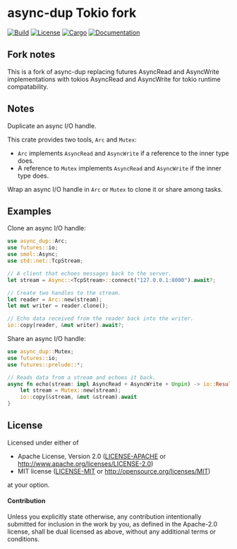 # async-dup Tokio fork

[![Build](https://github.com/stjepang/async-dup/workflows/Build%20and%20test/badge.svg)](
https://github.com/stjepang/async-dup/actions)
[![License](https://img.shields.io/badge/license-MIT%2FApache--2.0-blue.svg)](
https://github.com/stjepang/async-dup)
[![Cargo](https://img.shields.io/crates/v/async-dup.svg)](
https://crates.io/crates/async-dup)
[![Documentation](https://docs.rs/async-dup/badge.svg)](
https://docs.rs/async-dup)

## Fork notes

This is a fork of async-dup replacing futures AsyncRead and AsyncWrite implementations with
tokios AsyncRead and AsyncWrite for tokio runtime compatability.

## Notes

Duplicate an async I/O handle.

This crate provides two tools, `Arc` and `Mutex`:

* `Arc` implements `AsyncRead` and `AsyncWrite` if a reference to the inner type does.
* A reference to `Mutex` implements `AsyncRead` and `AsyncWrite` if the inner type does.

Wrap an async I/O handle in `Arc` or `Mutex` to clone it or share among tasks.

## Examples

Clone an async I/O handle:

```rust
use async_dup::Arc;
use futures::io;
use smol::Async;
use std::net::TcpStream;

// A client that echoes messages back to the server.
let stream = Async::<TcpStream>::connect("127.0.0.1:8000").await?;

// Create two handles to the stream.
let reader = Arc::new(stream);
let mut writer = reader.clone();

// Echo data received from the reader back into the writer.
io::copy(reader, &mut writer).await?;
```

Share an async I/O handle:

```rust
use async_dup::Mutex;
use futures::io;
use futures::prelude::*;

// Reads data from a stream and echoes it back.
async fn echo(stream: impl AsyncRead + AsyncWrite + Unpin) -> io::Result<u64> {
    let stream = Mutex::new(stream);
    io::copy(&stream, &mut &stream).await
}
```

## License

Licensed under either of

 * Apache License, Version 2.0 ([LICENSE-APACHE](LICENSE-APACHE) or http://www.apache.org/licenses/LICENSE-2.0)
 * MIT license ([LICENSE-MIT](LICENSE-MIT) or http://opensource.org/licenses/MIT)

at your option.

#### Contribution

Unless you explicitly state otherwise, any contribution intentionally submitted
for inclusion in the work by you, as defined in the Apache-2.0 license, shall be
dual licensed as above, without any additional terms or conditions.
